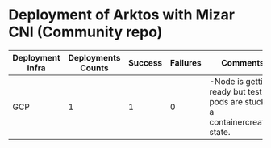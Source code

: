# Deployment of Arktos with Mizar CNI (Community repo)

Deployment Infra | Deployments Counts | Success | Failures | Comments
--- | --- | --- | --- | ---
GCP | 1 | 1 | 0 |-Node is getting ready but test pods are stuck in a containercreating state.
